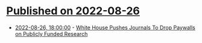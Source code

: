 # [Published on 2022-08-26](index.md)

* [2022-08-26, 18:00:00](https://news.slashdot.org/story/22/08/26/1718257/white-house-pushes-journals-to-drop-paywalls-on-publicly-funded-research?utm_source=rss1.0mainlinkanon&utm_medium=feed) - [White House Pushes Journals To Drop Paywalls on Publicly Funded Research](https://news.slashdot.org/story/22/08/26/1718257/white-house-pushes-journals-to-drop-paywalls-on-publicly-funded-research?utm_source=rss1.0mainlinkanon&utm_medium=feed)
